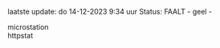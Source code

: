 laatste update: 
do 14-12-2023  9:34   uur 
Status: FAALT - geel - 
<div class="service Y">microstation</div><div class="service G">httpstat</div>